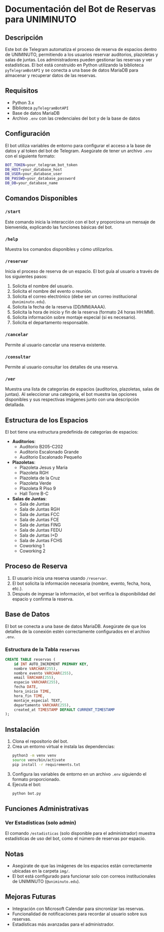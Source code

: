# Documentación del Bot de Reservas para UNIMINUTO

## Descripción

Este bot de Telegram automatiza el proceso de reserva de espacios dentro de UNIMINUTO, permitiendo a los usuarios reservar auditorios, plazoletas y salas de juntas. Los administradores pueden gestionar las reservas y ver estadísticas. El bot está construido en Python utilizando la biblioteca `pyTelegramBotAPI` y se conecta a una base de datos MariaDB para almacenar y recuperar datos de las reservas.

## Requisitos

- Python 3.x
- Biblioteca `pyTelegramBotAPI`
- Base de datos MariaDB
- Archivo `.env` con las credenciales del bot y de la base de datos

## Configuración

El bot utiliza variables de entorno para configurar el acceso a la base de datos y al token del bot de Telegram. Asegúrate de tener un archivo `.env` con el siguiente formato:

```bash
BOT_TOKEN=your_telegram_bot_token
DB_HOST=your_database_host
DB_USER=your_database_user
DB_PASSWD=your_database_password
DB_DB=your_database_name
```

## Comandos Disponibles

### `/start`
Este comando inicia la interacción con el bot y proporciona un mensaje de bienvenida, explicando las funciones básicas del bot.

### `/help`
Muestra los comandos disponibles y cómo utilizarlos.

### `/reservar`
Inicia el proceso de reserva de un espacio. El bot guía al usuario a través de los siguientes pasos:
1. Solicita el nombre del usuario.
2. Solicita el nombre del evento o reunión.
3. Solicita el correo electrónico (debe ser un correo institucional `@uniminuto.edu`).
4. Solicita la fecha de la reserva (DD/MM/AAAA).
5. Solicita la hora de inicio y fin de la reserva (formato 24 horas HH:MM).
6. Solicita información sobre montaje especial (si es necesario).
7. Solicita el departamento responsable.

### `/cancelar`
Permite al usuario cancelar una reserva existente.

### `/consultar`
Permite al usuario consultar los detalles de una reserva.

### `/ver`
Muestra una lista de categorías de espacios (auditorios, plazoletas, salas de juntas). Al seleccionar una categoría, el bot muestra las opciones disponibles y sus respectivas imágenes junto con una descripción detallada.

## Estructura de los Espacios

El bot tiene una estructura predefinida de categorías de espacios:

- **Auditorios**: 
  - Auditorio B205-C202
  - Auditorio Escalonado Grande
  - Auditorio Escalonado Pequeño
- **Plazoletas**: 
  - Plazoleta Jesus y Maria
  - Plazoleta RGH
  - Plazoleta de la Cruz
  - Plazoleta Verde
  - Plazoleta R Piso 9
  - Hall Torre B-C
- **Salas de Juntas**: 
  - Sala de Juntas
  - Sala de Juntas RGH
  - Sala de Juntas FCC
  - Sala de Juntas FCE
  - Sala de Juntas FING
  - Sala de Juntas FEDU
  - Sala de Juntas I+D
  - Sala de Juntas FCHS
  - Coworking 1
  - Coworking 2

## Proceso de Reserva

1. El usuario inicia una reserva usando `/reservar`.
2. El bot solicita la información necesaria (nombre, evento, fecha, hora, etc.).
3. Después de ingresar la información, el bot verifica la disponibilidad del espacio y confirma la reserva.

## Base de Datos

El bot se conecta a una base de datos MariaDB. Asegúrate de que los detalles de la conexión estén correctamente configurados en el archivo `.env`.

### Estructura de la Tabla `reservas`

```sql
CREATE TABLE reservas (
    id INT AUTO_INCREMENT PRIMARY KEY,
    nombre VARCHAR(255),
    nombre_evento VARCHAR(255),
    email VARCHAR(255),
    espacio VARCHAR(255),
    fecha DATE,
    hora_inicio TIME,
    hora_fin TIME,
    montaje_especial TEXT,
    departamento VARCHAR(255),
    created_at TIMESTAMP DEFAULT CURRENT_TIMESTAMP
);
```

## Instalación

1. Clona el repositorio del bot.
2. Crea un entorno virtual e instala las dependencias:
   ```bash
   python3 -m venv venv
   source venv/bin/activate
   pip install -r requirements.txt
   ```
3. Configura las variables de entorno en un archivo `.env` siguiendo el formato proporcionado.
4. Ejecuta el bot:
   ```bash
   python bot.py
   ```

## Funciones Administrativas

### Ver Estadísticas (solo admin)

El comando `/estadisticas` (solo disponible para el administrador) muestra estadísticas de uso del bot, como el número de reservas por espacio.

## Notas

- Asegúrate de que las imágenes de los espacios están correctamente ubicadas en la carpeta `img/`.
- El bot está configurado para funcionar solo con correos institucionales de UNIMINUTO (`@uniminuto.edu`).

## Mejoras Futuras

- Integración con Microsoft Calendar para sincronizar las reservas.
- Funcionalidad de notificaciones para recordar al usuario sobre sus reservas.
- Estadísticas más avanzadas para el administrador.
